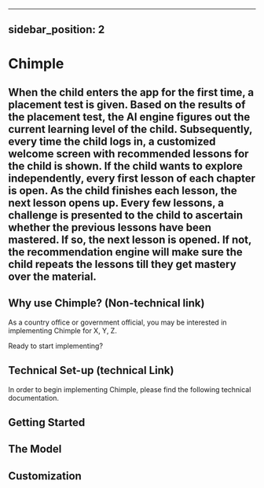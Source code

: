 
---
sidebar_position: 2
---

# Chimple

## When the child enters the app for the first time, a placement test is given. Based on the results of the placement test, the AI engine figures out the current learning level of the child. Subsequently, every time the child logs in, a customized welcome screen with recommended lessons for the child is shown. If the child wants to explore independently, every first lesson of each chapter is open. As the child finishes each lesson, the next lesson opens up. Every few lessons, a challenge is presented to the child to ascertain whether the previous lessons have been mastered. If so, the next lesson is opened. If not, the recommendation engine will make sure the child repeats the lessons till they get mastery over the material.

## Why use Chimple? (Non-technical link)

As a country office or government official, you may be interested in implementing Chimple for X, Y, Z.

Ready to start implementing?

## Technical Set-up (technical Link)

In order to begin implementing Chimple, please find the following technical documentation.


## Getting Started

## The Model

## Customization 

